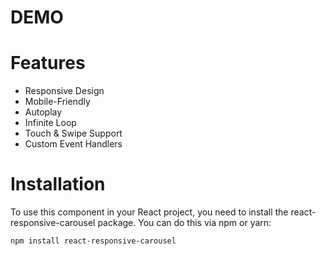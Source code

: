 # DEMO


# Features
- Responsive Design
- Mobile-Friendly
- Autoplay
- Infinite Loop
- Touch & Swipe Support
- Custom Event Handlers

# Installation
To use this component in your React project, you need to install the react-responsive-carousel package. You can do this via npm or yarn:
```bash
npm install react-responsive-carousel
